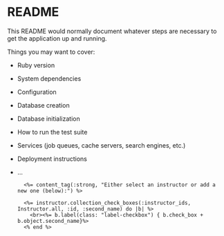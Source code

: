 # README

This README would normally document whatever steps are necessary to get the
application up and running.

Things you may want to cover:

* Ruby version

* System dependencies

* Configuration

* Database creation

* Database initialization

* How to run the test suite

* Services (job queues, cache servers, search engines, etc.)

* Deployment instructions

* ...


        <%= content_tag(:strong, "Either select an instructor or add a new one (below):") %>

        <%= instructor.collection_check_boxes(:instructor_ids, Instructor.all, :id, :second_name) do |b| %>
          <br><%= b.label(class: "label-checkbox") { b.check_box + b.object.second_name}%>
        <% end %>
